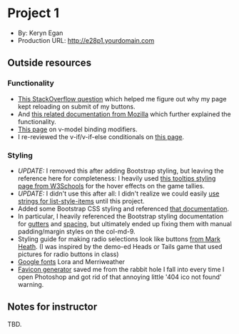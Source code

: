 # Project 1
+ By: Keryn Egan
+ Production URL: <http://e28p1.yourdomain.com>

## Outside resources
### Functionality 
+ [This StackOverflow question](https://stackoverflow.com/questions/44681646/the-page-will-strangely-refresh-when-i-click-the-button) which helped me figure out why my page kept reloading on submit of my buttons. 
+ And [this related documentation from Mozilla](https://developer.mozilla.org/en-US/docs/Web/HTML/Element/button) which further explained the functionality.
+ [This page](https://vuejs.org/v2/guide/forms.html) on v-model binding modifiers.
+ I re-reviewed the v-if/v-if-else conditionals on [this page](https://vuejs.org/v2/guide/conditional.html).
### Styling
+ *UPDATE:* I removed this after adding Bootstrap styling, but leaving the reference here for completeness: I heavily used [this tooltips styling page from W3Schools](https://www.w3schools.com/css/css_tooltip.asp) for the hover effects on the game tallies.
+ *UPDATE:* I didn't use this after all: I didn't realize we could easily [use strings for list-style-items](https://developer.mozilla.org/en-US/docs/Web/CSS/list-style-type) until this project. 
+ Added some Bootstrap CSS styling and referenced [that documentation](https://getbootstrap.com/docs/3.4/css/).
+ In particular, I heavily referenced the Bootstrap styling documentation for [gutters](https://getbootstrap.com/docs/5.0/layout/gutters/) and [spacing](https://getbootstrap.com/docs/5.0/utilities/spacing/), but ultimately ended up fixing them with manual padding/margin styles on the col-md-9.
+ Styling guide for making radio selections look like buttons [from Mark Heath](https://markheath.net/post/customize-radio-button-css). (I was inspired by the demo-ed Heads or Tails game that used pictures for radio buttons in class)
+ [Google fonts](https://fonts.googleapis.com/css2?family=Lora:wght@700&family=Merriweather&display=swap) Lora and Merriweather
+ [Favicon generator](https://favicon.io/favicon-generator/) saved me from the rabbit hole I fall into every time I open Photoshop and got rid of that annoying little '404 ico not found' warning.

## Notes for instructor
TBD.